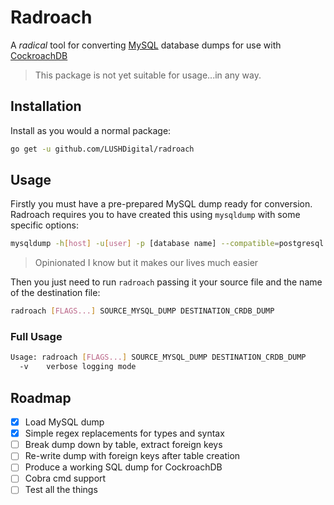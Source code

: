 # Radroach
A _radical_ tool for converting [MySQL](https://www.mysql.com) database dumps for use with [CockroachDB](https://www.cockroachlabs.com/product/cockroachdb)

> This package is not yet suitable for usage...in any way.

## Installation
Install as you would a normal package:
```bash
go get -u github.com/LUSHDigital/radroach
```

## Usage
Firstly you must have a pre-prepared MySQL dump ready for conversion. Radroach
requires you to have created this using `mysqldump` with some specific options:
```bash
mysqldump -h[host] -u[user] -p [database name] --compatible=postgresql --compact --skip-add-drop-table --skip-add-locks --skip-comments > dump.sql
```
> Opinionated I know but it makes our lives much easier

Then you just need to run `radroach` passing it your source file and the name of
the destination file:
```bash
radroach [FLAGS...] SOURCE_MYSQL_DUMP DESTINATION_CRDB_DUMP
```

### Full Usage
```bash
Usage: radroach [FLAGS...] SOURCE_MYSQL_DUMP DESTINATION_CRDB_DUMP
  -v	verbose logging mode
```

## Roadmap
- [x] Load MySQL dump
- [x] Simple regex replacements for types and syntax
- [ ] Break dump down by table, extract foreign keys
- [ ] Re-write dump with foreign keys after table creation
- [ ] Produce a working SQL dump for CockroachDB
- [ ] Cobra cmd support
- [ ] Test all the things